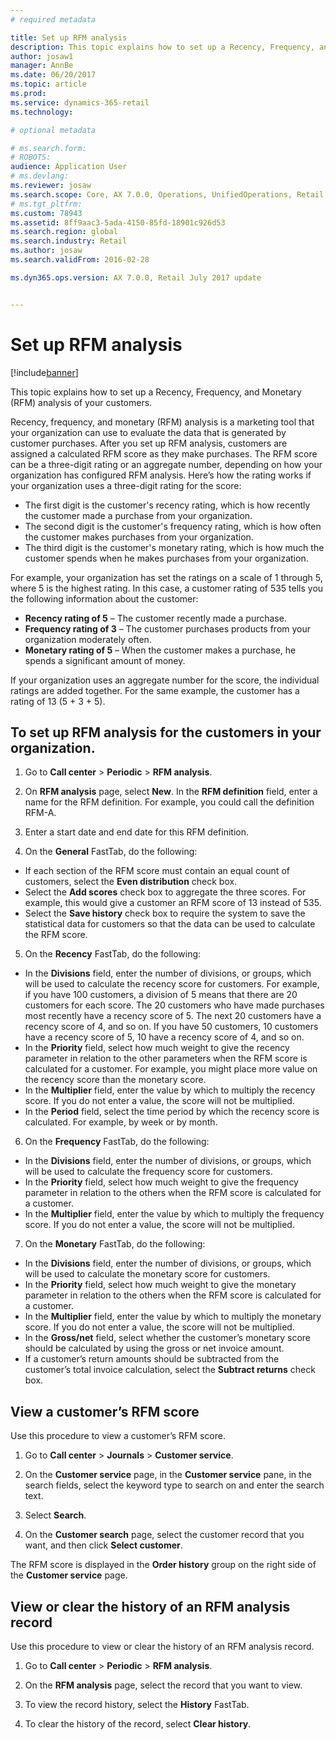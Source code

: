```yaml
---
# required metadata

title: Set up RFM analysis
description: This topic explains how to set up a Recency, Frequency, and Monetary (RFM) analysis of your customers.
author: josaw1
manager: AnnBe
ms.date: 06/20/2017
ms.topic: article
ms.prod: 
ms.service: dynamics-365-retail
ms.technology: 

# optional metadata

# ms.search.form: 
# ROBOTS: 
audience: Application User
# ms.devlang: 
ms.reviewer: josaw
ms.search.scope: Core, AX 7.0.0, Operations, UnifiedOperations, Retail
# ms.tgt_pltfrm: 
ms.custom: 78943
ms.assetid: 8ff9aac3-5ada-4150-85fd-18901c926d53
ms.search.region: global
ms.search.industry: Retail
ms.author: josaw
ms.search.validFrom: 2016-02-28

ms.dyn365.ops.version: AX 7.0.0, Retail July 2017 update


---
```


# Set up RFM analysis

[!include[banner](includes/banner.md)]


This topic explains how to set up a Recency, Frequency, and Monetary (RFM) analysis of your customers.

Recency, frequency, and monetary (RFM) analysis is a marketing tool that your organization can use to evaluate the data that is generated by customer purchases. After you set up RFM analysis, customers are assigned a calculated RFM score as they make purchases. The RFM score can be a three-digit rating or an aggregate number, depending on how your organization has configured RFM analysis. Here’s how the rating works if your organization uses a three-digit rating for the score:

- The first digit is the customer's recency rating, which is how recently the customer made a purchase from your organization. 
- The second digit is the customer's frequency rating, which is how often the customer makes purchases from your organization. 
- The third digit is the customer's monetary rating, which is how much the customer spends when he makes purchases from your organization. 

For example, your organization has set the ratings on a scale of 1 through 5, where 5 is the highest rating. In this case, a customer rating of 535 tells you the following information about the customer:

-   **Recency rating of 5** – The customer recently made a purchase.
-   **Frequency rating of 3** – The customer purchases products from your organization moderately often.
-   **Monetary rating of 5** – When the customer makes a purchase, he spends a significant amount of money.

If your organization uses an aggregate number for the score, the individual ratings are added together. For the same example, the customer has a rating of 13 (5 + 3 + 5).

## To set up RFM analysis for the customers in your organization.

1.	Go to **Call center** > **Periodic** > **RFM analysis**.

2.	On **RFM analysis** page, select **New**. In the **RFM definition** field, enter a name for the RFM definition. For example, you could call the definition RFM-A.

3.	Enter a start date and end date for this RFM definition.

4.	On the **General** FastTab, do the following: 
   - If each section of the RFM score must contain an equal count of customers, select the **Even distribution** check box. 
  - Select the **Add scores** check box to aggregate the three scores. For example, this would give a customer an RFM score of 13 instead of 535. 
  - Select the **Save history** check box to require the system to save the statistical data for customers so that the data can be used to calculate the RFM score.
  
5.	On the **Recency** FastTab, do the following: 
   - In the **Divisions** field, enter the number of divisions, or groups, which will be used to calculate the recency score for customers. For example, if you have 100 customers, a division of 5 means that there are 20 customers for each score. The 20 customers who have made purchases most recently have a recency score of 5. The next 20 customers have a recency score of 4, and so on. If you have 50 customers, 10 customers have a recency score of 5, 10 have a recency score of 4, and so on. 
   - In the **Priority** field, select how much weight to give the recency parameter in relation to the other parameters when the RFM score is calculated for a customer. For example, you might place more value on the recency score than the monetary score. 
   - In the **Multiplier** field, enter the value by which to multiply the recency score. If you do not enter a value, the score will not be multiplied. 
   - In the **Period** field, select the time period by which the recency score is calculated. For example, by week or by month.
   
6.	On the **Frequency** FastTab, do the following: 
   - In the **Divisions** field, enter the number of divisions, or groups, which will be used to calculate the frequency score for customers. 
  - In the **Priority** field, select how much weight to give the frequency parameter in relation to the others when the RFM score is calculated for a customer. 
   - In the **Multiplier** field, enter the value by which to multiply the frequency score. If you do not enter a value, the score will not be multiplied.
   
7.	On the **Monetary** FastTab, do the following: 
   - In the **Divisions** field, enter the number of divisions, or groups, which will be used to calculate the monetary score for customers. 
   - In the **Priority** field, select how much weight to give the monetary parameter in relation to the others when the RFM score is calculated for a customer. 
  - In the **Multiplier** field, enter the value by which to multiply the monetary score. If you do not enter a value, the score will not be multiplied. 
  - In the **Gross/net** field, select whether the customer’s monetary score should be calculated by using the gross or net invoice amount. 
  - If a customer’s return amounts should be subtracted from the customer’s total invoice calculation, select the **Subtract returns** check box. 
 
## View a customer’s RFM score
Use this procedure to view a customer’s RFM score. 

1.	Go to **Call center** > **Journals** > **Customer service**. 

2.	On the **Customer service** page, in the **Customer service** pane, in the search fields, select the keyword type to search on and enter the search text.

3.	Select **Search**.

4.	On the **Customer search** page, select the customer record that you want, and then click **Select customer**. 

The RFM score is displayed in the **Order history** group on the right side of the **Customer service** page. 

## View or clear the history of an RFM analysis record
Use this procedure to view or clear the history of an RFM analysis record. 

1.	Go to **Call center** > **Periodic** > **RFM analysis**.

2.	On the **RFM analysis** page, select the record that you want to view.

3.	To view the record history, select the **History** FastTab.

4.	To clear the history of the record, select **Clear history**.
